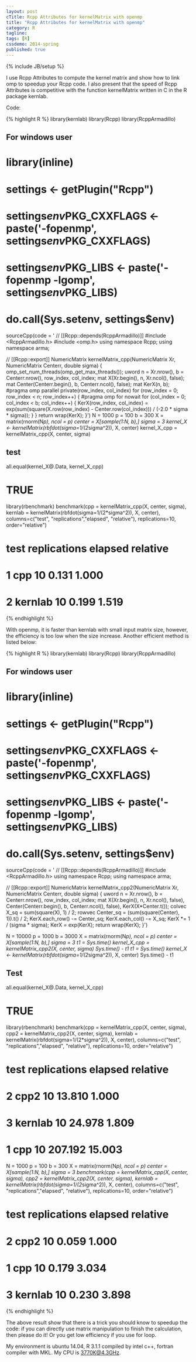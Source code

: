 ```yaml
---
layout: post
cTitle: Rcpp Attributes for kernelMatrix with openmp
title: "Rcpp Attributes for kernelMatrix with openmp"
category: R
tagline:
tags: [R]
cssdemo: 2014-spring
published: true
---
```

{% include JB/setup %}

I use Rcpp Attributes to compute the kernel matrix and show how to link omp to speedup your Rcpp code. I also present that the speed of Rcpp Attributes is competitive with the function kernelMatrix written in C in the R package kernlab.

<!-- more -->

Code:

{% highlight R %}
library(kernlab)
library(Rcpp)
library(RcppArmadillo)
## For windows user
# library(inline)
# settings <- getPlugin("Rcpp")
# settings$env$PKG_CXXFLAGS <- paste('-fopenmp', settings$env$PKG_CXXFLAGS)
# settings$env$PKG_LIBS <- paste('-fopenmp -lgomp', settings$env$PKG_LIBS)
# do.call(Sys.setenv, settings$env)
sourceCpp(code = '
// [[Rcpp::depends(RcppArmadillo)]]
#include <RcppArmadillo.h>
#include <omp.h>
using namespace Rcpp;
using namespace arma;

// [[Rcpp::export]]
NumericMatrix kernelMatrix_cpp(NumericMatrix Xr, NumericMatrix Centerr, double sigma) {
  omp_set_num_threads(omp_get_max_threads());
  uword n = Xr.nrow(), b = Centerr.nrow(), row_index, col_index;
  mat X(Xr.begin(), n, Xr.ncol(), false);
  mat Center(Centerr.begin(), b, Centerr.ncol(), false);
  mat KerX(n, b);
  #pragma omp parallel private(row_index, col_index)
  for (row_index = 0; row_index < n; row_index++)
  {
    #pragma omp for nowait
    for (col_index = 0; col_index < b; col_index++)
    {
      KerX(row_index, col_index) = exp(sum(square(X.row(row_index)
        - Center.row(col_index))) / (-2.0 * sigma * sigma));
    }
  }
    return wrap(KerX);
}')
N = 1000
p = 100
b = 300
X = matrix(rnorm(N*p), ncol = p)
center = X[sample(1:N, b),]
sigma = 3
kernel_X <- kernelMatrix(rbfdot(sigma=1/(2*sigma^2)), X, center)
kernel_X_cpp = kernelMatrix_cpp(X, center, sigma)
## test
all.equal(kernel_X@.Data, kernel_X_cpp)
# TRUE

library(rbenchmark)
benchmark(cpp = kernelMatrix_cpp(X, center, sigma),
  kernlab = kernelMatrix(rbfdot(sigma=1/(2*sigma^2)), X, center),
  columns=c("test", "replications","elapsed", "relative"),
  replications=10, order="relative")
#      test replications elapsed relative
# 1     cpp           10   0.131    1.000
# 2 kernlab           10   0.199    1.519
{% endhighlight %}

With openmp, it is faster than kernlab with small input matrix size, however, the efficiency is too low when the size increase. Another efficient method is listed below:

{% highlight R %}
library(kernlab)
library(Rcpp)
library(RcppArmadillo)
## For windows user
# library(inline)
# settings <- getPlugin("Rcpp")
# settings$env$PKG_CXXFLAGS <- paste('-fopenmp', settings$env$PKG_CXXFLAGS)
# settings$env$PKG_LIBS <- paste('-fopenmp -lgomp', settings$env$PKG_LIBS)
# do.call(Sys.setenv, settings$env)
sourceCpp(code = '
// [[Rcpp::depends(RcppArmadillo)]]
#include <RcppArmadillo.h>
using namespace Rcpp;
using namespace arma;

// [[Rcpp::export]]
NumericMatrix kernelMatrix_cpp2(NumericMatrix Xr, NumericMatrix Centerr, double sigma) {
  uword n = Xr.nrow(), b = Centerr.nrow(), row_index, col_index;
  mat X(Xr.begin(), n, Xr.ncol(), false),
      Center(Centerr.begin(), b, Centerr.ncol(), false),
      KerX(X*Center.t());
  colvec X_sq = sum(square(X), 1) / 2;
  rowvec Center_sq = (sum(square(Center), 1)).t() / 2;
  KerX.each_row() -= Center_sq;
  KerX.each_col() -= X_sq;
  KerX *= 1 / (sigma * sigma);
  KerX = exp(KerX);
  return wrap(KerX);
}')

N = 10000
p = 1000
b = 3000
X = matrix(rnorm(N*p), ncol = p)
center = X[sample(1:N, b),]
sigma = 3
t1 = Sys.time()
kernel_X_cpp = kernelMatrix_cpp2(X, center, sigma)
 Sys.time() - t1
 t1 = Sys.time()
kernel_X <- kernelMatrix(rbfdot(sigma=1/(2*sigma^2)), X, center)
Sys.time() - t1
## Test
all.equal(kernel_X@.Data, kernel_X_cpp)
# TRUE

library(rbenchmark)
benchmark(cpp = kernelMatrix_cpp(X, center, sigma),
          cpp2 = kernelMatrix_cpp2(X, center, sigma),
          kernlab = kernelMatrix(rbfdot(sigma=1/(2*sigma^2)), X, center),
          columns=c("test", "replications","elapsed", "relative"),
          replications=10, order="relative")
#      test replications elapsed relative
# 2    cpp2           10  13.810    1.000
# 3 kernlab           10  24.978    1.809
# 1     cpp           10 207.192   15.003

N = 1000
p = 100
b = 300
X = matrix(rnorm(N*p), ncol = p)
center = X[sample(1:N, b),]
sigma = 3
benchmark(cpp = kernelMatrix_cpp(X, center, sigma),
          cpp2 = kernelMatrix_cpp2(X, center, sigma),
          kernlab = kernelMatrix(rbfdot(sigma=1/(2*sigma^2)), X, center),
          columns=c("test", "replications","elapsed", "relative"),
          replications=10, order="relative")
#      test replications elapsed relative
# 2    cpp2           10   0.059    1.000
# 1     cpp           10   0.179    3.034
# 3 kernlab           10   0.230    3.898
{% endhighlight %}

The above result show that there is a trick you should know to speedup the code: if you can directly use matrix manipulation to finish the calculation, then please do it! Or you get low efficiency if you use for loop.

My environment is ubuntu 14.04, R 3.1.1 compiled by intel c++, fortran compiler with MKL. My CPU is 3770K@4.3GHz.

